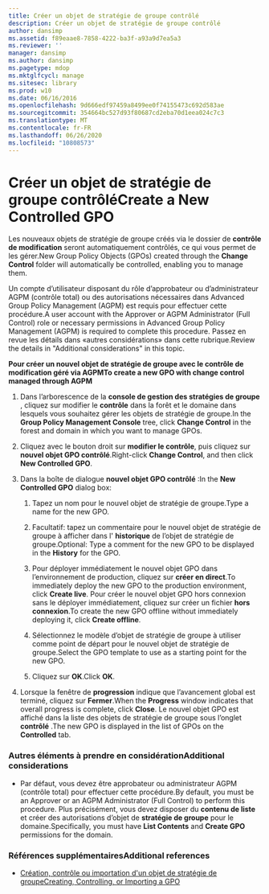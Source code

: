 ```yaml
---
title: Créer un objet de stratégie de groupe contrôlé
description: Créer un objet de stratégie de groupe contrôlé
author: dansimp
ms.assetid: f89eaae8-7858-4222-ba3f-a93a9d7ea5a3
ms.reviewer: ''
manager: dansimp
ms.author: dansimp
ms.pagetype: mdop
ms.mktglfcycl: manage
ms.sitesec: library
ms.prod: w10
ms.date: 06/16/2016
ms.openlocfilehash: 9d666edf97459a8499ee0f74155473c692d583ae
ms.sourcegitcommit: 354664bc527d93f80687cd2eba70d1eea024c7c3
ms.translationtype: MT
ms.contentlocale: fr-FR
ms.lasthandoff: 06/26/2020
ms.locfileid: "10808573"
---
```

# <span data-ttu-id="86f8a-103">Créer un objet de stratégie de groupe contrôlé</span><span class="sxs-lookup"><span data-stu-id="86f8a-103">Create a New Controlled GPO</span></span>


<span data-ttu-id="86f8a-104">Les nouveaux objets de stratégie de groupe créés via le dossier de **contrôle de modification** seront automatiquement contrôlés, ce qui vous permet de les gérer.</span><span class="sxs-lookup"><span data-stu-id="86f8a-104">New Group Policy Objects (GPOs) created through the **Change Control** folder will automatically be controlled, enabling you to manage them.</span></span>

<span data-ttu-id="86f8a-105">Un compte d’utilisateur disposant du rôle d’approbateur ou d’administrateur AGPM (contrôle total) ou des autorisations nécessaires dans Advanced Group Policy Management (AGPM) est requis pour effectuer cette procédure.</span><span class="sxs-lookup"><span data-stu-id="86f8a-105">A user account with the Approver or AGPM Administrator (Full Control) role or necessary permissions in Advanced Group Policy Management (AGPM) is required to complete this procedure.</span></span> <span data-ttu-id="86f8a-106">Passez en revue les détails dans «autres considérations» dans cette rubrique.</span><span class="sxs-lookup"><span data-stu-id="86f8a-106">Review the details in "Additional considerations" in this topic.</span></span>

**<span data-ttu-id="86f8a-107">Pour créer un nouvel objet de stratégie de groupe avec le contrôle de modification géré via AGPM</span><span class="sxs-lookup"><span data-stu-id="86f8a-107">To create a new GPO with change control managed through AGPM</span></span>**

1.  <span data-ttu-id="86f8a-108">Dans l’arborescence de la **console de gestion des stratégies de groupe** , cliquez sur modifier le **contrôle** dans la forêt et le domaine dans lesquels vous souhaitez gérer les objets de stratégie de groupe.</span><span class="sxs-lookup"><span data-stu-id="86f8a-108">In the **Group Policy Management Console** tree, click **Change Control** in the forest and domain in which you want to manage GPOs.</span></span>

2.  <span data-ttu-id="86f8a-109">Cliquez avec le bouton droit sur **modifier le contrôle**, puis cliquez sur **nouvel objet GPO contrôlé**.</span><span class="sxs-lookup"><span data-stu-id="86f8a-109">Right-click **Change Control**, and then click **New Controlled GPO**.</span></span>

3.  <span data-ttu-id="86f8a-110">Dans la boîte de dialogue **nouvel objet GPO contrôlé** :</span><span class="sxs-lookup"><span data-stu-id="86f8a-110">In the **New Controlled GPO** dialog box:</span></span>

    1.  <span data-ttu-id="86f8a-111">Tapez un nom pour le nouvel objet de stratégie de groupe.</span><span class="sxs-lookup"><span data-stu-id="86f8a-111">Type a name for the new GPO.</span></span>

    2.  <span data-ttu-id="86f8a-112">Facultatif: tapez un commentaire pour le nouvel objet de stratégie de groupe à afficher dans l' **historique** de l’objet de stratégie de groupe.</span><span class="sxs-lookup"><span data-stu-id="86f8a-112">Optional: Type a comment for the new GPO to be displayed in the **History** for the GPO.</span></span>

    3.  <span data-ttu-id="86f8a-113">Pour déployer immédiatement le nouvel objet GPO dans l’environnement de production, cliquez sur **créer en direct**.</span><span class="sxs-lookup"><span data-stu-id="86f8a-113">To immediately deploy the new GPO to the production environment, click **Create live**.</span></span> <span data-ttu-id="86f8a-114">Pour créer le nouvel objet GPO hors connexion sans le déployer immédiatement, cliquez sur créer un fichier **hors connexion**.</span><span class="sxs-lookup"><span data-stu-id="86f8a-114">To create the new GPO offline without immediately deploying it, click **Create offline**.</span></span>

    4.  <span data-ttu-id="86f8a-115">Sélectionnez le modèle d’objet de stratégie de groupe à utiliser comme point de départ pour le nouvel objet de stratégie de groupe.</span><span class="sxs-lookup"><span data-stu-id="86f8a-115">Select the GPO template to use as a starting point for the new GPO.</span></span>

    5.  <span data-ttu-id="86f8a-116">Cliquez sur **OK**.</span><span class="sxs-lookup"><span data-stu-id="86f8a-116">Click **OK**.</span></span>

4.  <span data-ttu-id="86f8a-117">Lorsque la fenêtre de **progression** indique que l’avancement global est terminé, cliquez sur **Fermer**.</span><span class="sxs-lookup"><span data-stu-id="86f8a-117">When the **Progress** window indicates that overall progress is complete, click **Close**.</span></span> <span data-ttu-id="86f8a-118">Le nouvel objet GPO est affiché dans la liste des objets de stratégie de groupe sous l’onglet **contrôlé** .</span><span class="sxs-lookup"><span data-stu-id="86f8a-118">The new GPO is displayed in the list of GPOs on the **Controlled** tab.</span></span>

### <span data-ttu-id="86f8a-119">Autres éléments à prendre en considération</span><span class="sxs-lookup"><span data-stu-id="86f8a-119">Additional considerations</span></span>

-   <span data-ttu-id="86f8a-120">Par défaut, vous devez être approbateur ou administrateur AGPM (contrôle total) pour effectuer cette procédure.</span><span class="sxs-lookup"><span data-stu-id="86f8a-120">By default, you must be an Approver or an AGPM Administrator (Full Control) to perform this procedure.</span></span> <span data-ttu-id="86f8a-121">Plus précisément, vous devez disposer du **contenu de liste** et créer des autorisations d’objet de **stratégie de groupe** pour le domaine.</span><span class="sxs-lookup"><span data-stu-id="86f8a-121">Specifically, you must have **List Contents** and **Create GPO** permissions for the domain.</span></span>

### <span data-ttu-id="86f8a-122">Références supplémentaires</span><span class="sxs-lookup"><span data-stu-id="86f8a-122">Additional references</span></span>

-   [<span data-ttu-id="86f8a-123">Création, contrôle ou importation d'un objet de stratégie de groupe</span><span class="sxs-lookup"><span data-stu-id="86f8a-123">Creating, Controlling, or Importing a GPO</span></span>](creating-controlling-or-importing-a-gpo-editor-agpm30ops.md)

 

 





